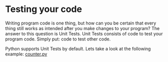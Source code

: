 # Testing your code

Writing program code is one thing, but how can you be certain that every thing still works as intended after you make changes to your program? The answer to this question is Unit Tests. Unit Tests consists of code to test your program code. Simply put: code to test other code.

Python supports Unit Tests by default. Lets take a look at the following example: [counter.py](counter.py)

